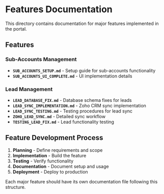 # Features Documentation

This directory contains documentation for major features implemented in the portal.

## Features

### Sub-Accounts Management
- **`SUB_ACCOUNTS_SETUP.md`** - Setup guide for sub-accounts functionality
- **`SUB_ACCOUNTS_UI_COMPLETE.md`** - UI implementation details

### Lead Management
- **`LEAD_DATABASE_FIX.md`** - Database schema fixes for leads
- **`LEAD_SYNC_IMPLEMENTATION.md`** - Zoho CRM sync implementation
- **`LEAD_SYNC_TESTING.md`** - Testing procedures for lead sync
- **`ZOHO_LEAD_SYNC.md`** - Detailed sync workflow
- **`TESTING_LEAD_FIX.md`** - Lead functionality testing

## Feature Development Process

1. **Planning** - Define requirements and scope
2. **Implementation** - Build the feature
3. **Testing** - Verify functionality
4. **Documentation** - Document setup and usage
5. **Deployment** - Deploy to production

Each major feature should have its own documentation file following this structure.

